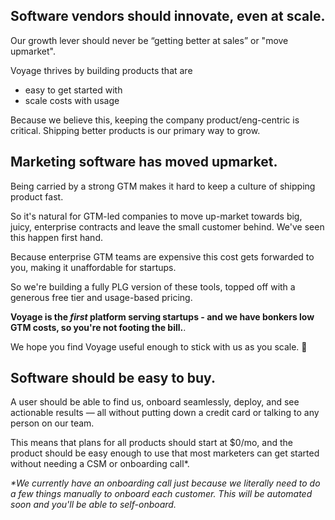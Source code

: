 ## Software vendors should innovate, even at scale.

Our growth lever should never be “getting better at sales” or "move upmarket".

Voyage thrives by building products that are

- easy to get started with
- scale costs with usage

Because we believe this, keeping the company product/eng-centric is critical. Shipping better products is our primary way to grow.

<h2 id="upmarket">Marketing software has moved upmarket.</h2>

Being carried by a strong GTM makes it hard to keep a culture of shipping product fast.

So it's natural for GTM-led companies to move up-market towards big, juicy, enterprise contracts and leave the small customer behind. We've seen this happen first hand.

Because enterprise GTM teams are expensive this cost gets forwarded to you, making it unaffordable for startups.

So we're building a fully PLG version of these tools, topped off with a generous free tier and usage-based pricing.

**Voyage is the _first_ platform serving startups - and we have bonkers low GTM costs, so you're not footing the bill.**.

We hope you find Voyage useful enough to stick with us as you scale. 🚀

## Software should be easy to buy.

A user should be able to find us, onboard seamlessly, deploy, and see actionable results — all without putting down a credit card or talking to any person on our team.

This means that plans for all products should start at $0/mo, and the product should be easy enough to use that most marketers can get started without needing a CSM or onboarding call\*.

_\*We currently have an onboarding call just because we literally need to do a few things manually to onboard each customer. This will be automated soon and you'll be able to self-onboard._
